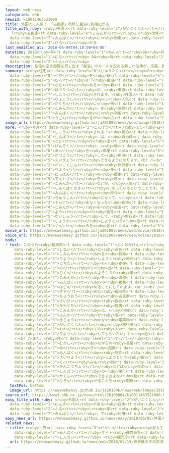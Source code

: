 ```yaml
---
layout: web_news
categories: web
newsid: k10011463521000
title: 外国人に人気！ 「古民家」改修し民泊に利用広がる
title_with_ruby: <ruby>外国人<rt data-ruby-level="2">がいこくじん</rt></ruby>に<ruby>人気<rt data-ruby-level="1">にんき</rt></ruby>！
  「<ruby>古民家<rt data-ruby-level="4">こみんか</rt></ruby>」<ruby>改修<rt data-ruby-level="5">かいしゅう</rt></ruby>し<ruby>民泊<rt
  data-ruby-level="7">みんぱく</rt></ruby>に<ruby>利用<rt data-ruby-level="4">りよう</rt></ruby><ruby>広<rt
  data-ruby-level="2">ひろ</rt></ruby>がる
last_modified_at: '2018-06-04T04:18:00+09:00'
datetime: 2018<ruby>年<rt data-ruby-level="1">ねん</rt></ruby>06<ruby>月<rt data-ruby-level="1">がつ</rt></ruby>04<ruby>日<rt
  data-ruby-level="1">にち</rt></ruby> 04<ruby>時<rt data-ruby-level="2">じ</rt></ruby>18<ruby>分<rt
  data-ruby-level="2">ふん</rt></ruby>
description: 住宅の空き部屋を貸し出す「民泊」のルールを定める新しい法律が、来週、施行されます。外国人旅行者に人気の、各地に残る「古民家」を改修して民泊に利用しようという動きが広がっています。
summary: <ruby>住宅<rt data-ruby-level="6">じゅうたく</rt></ruby>の<ruby>空<rt data-ruby-level="8">あ</rt></ruby>き<ruby>部屋<rt
  data-ruby-level="8">べや</rt></ruby>を<ruby>貸<rt data-ruby-level="5">か</rt></ruby>し<ruby>出<rt
  data-ruby-level="5">だ</rt></ruby>す「<ruby>民泊<rt data-ruby-level="7">みんぱく</rt></ruby>」のルールを<ruby>定<rt
  data-ruby-level="3">さだ</rt></ruby>める<ruby>新<rt data-ruby-level="2">あたら</rt></ruby>しい<ruby>法律<rt
  data-ruby-level="6">ほうりつ</rt></ruby>が、<ruby>来週<rt data-ruby-level="2">らいしゅう</rt></ruby>、<ruby>施行<rt
  data-ruby-level="7">しこう</rt></ruby>されます。<ruby>外国人<rt data-ruby-level="2">がいこくじん</rt></ruby><ruby>旅行者<rt
  data-ruby-level="3">りょこうしゃ</rt></ruby>に<ruby>人気<rt data-ruby-level="1">にんき</rt></ruby>の、<ruby>各地<rt
  data-ruby-level="4">かくち</rt></ruby>に<ruby>残<rt data-ruby-level="4">のこ</rt></ruby>る「<ruby>古民家<rt
  data-ruby-level="4">こみんか</rt></ruby>」を<ruby>改修<rt data-ruby-level="5">かいしゅう</rt></ruby>して<ruby>民泊<rt
  data-ruby-level="7">みんぱく</rt></ruby>に<ruby>利用<rt data-ruby-level="4">りよう</rt></ruby>しようという<ruby>動<rt
  data-ruby-level="3">うご</rt></ruby>きが<ruby>広<rt data-ruby-level="2">ひろ</rt></ruby>がっています。
image_url: https://newswebeasy.github.io/ja201806/news/web/image/2018/06/04/K10011463521_1806040035_1806040418_01_02.jpg
more: <ruby>今月<rt data-ruby-level="2">こんげつ</rt></ruby>１５<ruby>日<rt data-ruby-level="1">にち</rt></ruby>に<ruby>施行<rt
  data-ruby-level="7">しこう</rt></ruby>される「<ruby>民泊<rt data-ruby-level="7">みんぱく</rt></ruby><ruby>新法<rt
  data-ruby-level="4">しんぽう</rt></ruby>」は、<ruby>自治体<rt data-ruby-level="4">じちたい</rt></ruby>に<ruby>届<rt
  data-ruby-level="6">とど</rt></ruby>け<ruby>出<rt data-ruby-level="6">で</rt></ruby>をすれば<ruby>原則<rt
  data-ruby-level="5">げんそく</rt></ruby>、<ruby>誰<rt data-ruby-level="7">だれ</rt></ruby>でも<ruby>空<rt
  data-ruby-level="8">あ</rt></ruby>き<ruby>部屋<rt data-ruby-level="8">べや</rt></ruby>を<ruby>活用<rt
  data-ruby-level="2">かつよう</rt></ruby>して<ruby>民泊<rt data-ruby-level="7">みんぱく</rt></ruby>を<ruby>営業<rt
  data-ruby-level="5">えいぎょう</rt></ruby>できるようになります。<br /><br /><ruby>民泊<rt data-ruby-level="7">みんぱく</rt></ruby>は、<ruby>外国人<rt
  data-ruby-level="2">がいこくじん</rt></ruby><ruby>旅行者<rt data-ruby-level="3">りょこうしゃ</rt></ruby>の<ruby>利用<rt
  data-ruby-level="4">りよう</rt></ruby>が<ruby>多<rt data-ruby-level="2">おお</rt></ruby>く、<ruby>日本<rt
  data-ruby-level="1">にっぽん</rt></ruby>の<ruby>歴史<rt data-ruby-level="4">れきし</rt></ruby>や<ruby>伝統<rt
  data-ruby-level="5">でんとう</rt></ruby>を<ruby>感<rt data-ruby-level="3">かん</rt></ruby>じることができる<ruby>古民家<rt
  data-ruby-level="4">こみんか</rt></ruby>などが、<ruby>人気<rt data-ruby-level="1">にんき</rt></ruby>の<ruby>宿泊先<rt
  data-ruby-level="7">しゅくはくさき</rt></ruby>になっているということです。<br /><br />このためアメリカの<ruby>民泊<rt
  data-ruby-level="7">みんぱく</rt></ruby><ruby>仲介<rt data-ruby-level="7">ちゅうかい</rt></ruby>サイト「ホームアウェイ」が<ruby>中心<rt
  data-ruby-level="2">ちゅうしん</rt></ruby>になって、<ruby>人<rt data-ruby-level="1">ひと</rt></ruby>が<ruby>住<rt
  data-ruby-level="3">す</rt></ruby>まなくなった<ruby>各地<rt data-ruby-level="4">かくち</rt></ruby>の<ruby>古民家<rt
  data-ruby-level="4">こみんか</rt></ruby>を<ruby>民泊<rt data-ruby-level="7">みんぱく</rt></ruby><ruby>用<rt
  data-ruby-level="2">よう</rt></ruby>の<ruby>物件<rt data-ruby-level="5">ぶっけん</rt></ruby>に<ruby>改修<rt
  data-ruby-level="5">かいしゅう</rt></ruby>して、<ruby>旅行者<rt data-ruby-level="3">りょこうしゃ</rt></ruby>に<ruby>紹介<rt
  data-ruby-level="7">しょうかい</rt></ruby>しようという<ruby>取<rt data-ruby-level="3">と</rt></ruby>り<ruby>組<rt
  data-ruby-level="3">く</rt></ruby>みを<ruby>始<rt data-ruby-level="3">はじ</rt></ruby>めています。
movie_url: https://newswebeasy.github.io/ja201806/news/web/movie/2018/06/04/k10011463521_201806040444_201806040446.mp4
voice_url: https://newswebeasy.github.io/ja201806/news/web/voice/2018/06/04/k10011463521_201806040444_201806040446.mp3
body:
- text: このうち<ruby>福岡県<rt data-ruby-level="7">ふくおかけん</rt></ruby>うきは<ruby>市<rt data-ruby-level="2">し</rt></ruby>では、<ruby>市内<rt
    data-ruby-level="2">しない</rt></ruby>に<ruby>点在<rt data-ruby-level="5">てんざい</rt></ruby>する<ruby>古民家<rt
    data-ruby-level="4">こみんか</rt></ruby>を<ruby>有効<rt data-ruby-level="5">ゆうこう</rt></ruby><ruby>利用<rt
    data-ruby-level="4">りよう</rt></ruby>しようと<ruby>地元<rt data-ruby-level="2">じもと</rt></ruby>の<ruby>自治体<rt
    data-ruby-level="4">じちたい</rt></ruby>も<ruby>支援<rt data-ruby-level="7">しえん</rt></ruby>に<ruby>乗<rt
    data-ruby-level="3">の</rt></ruby>り<ruby>出<rt data-ruby-level="3">だ</rt></ruby>し、まず、<ruby>築<rt
    data-ruby-level="5">ちく</rt></ruby>およそ１５０<ruby>年<rt data-ruby-level="1">ねん</rt></ruby>の<ruby>古民家<rt
    data-ruby-level="4">こみんか</rt></ruby>を<ruby>改修<rt data-ruby-level="5">かいしゅう</rt></ruby>し、<ruby>民泊<rt
    data-ruby-level="7">みんぱく</rt></ruby>の<ruby>営業<rt data-ruby-level="5">えいぎょう</rt></ruby>を<ruby>始<rt
    data-ruby-level="3">はじ</rt></ruby>めることにしています。<br /><br /><ruby>改修<rt data-ruby-level="5">かいしゅう</rt></ruby>を<ruby>進<rt
    data-ruby-level="3">すす</rt></ruby>めた<ruby>福岡県<rt data-ruby-level="7">ふくおかけん</rt></ruby><ruby>中央<rt
    data-ruby-level="3">ちゅうおう</rt></ruby><ruby>古民家<rt data-ruby-level="4">こみんか</rt></ruby><ruby>再生<rt
    data-ruby-level="5">さいせい</rt></ruby><ruby>協会<rt data-ruby-level="4">きょうかい</rt></ruby>の<ruby>川口<rt
    data-ruby-level="1">かわぐち</rt></ruby><ruby>智廣<rt data-ruby-level="8">ともひろ</rt></ruby>さんは「<ruby>古民家<rt
    data-ruby-level="4">こみんか</rt></ruby>は、<ruby>地域<rt data-ruby-level="6">ちいき</rt></ruby>の<ruby>文化<rt
    data-ruby-level="3">ぶんか</rt></ruby>が<ruby>感<rt data-ruby-level="3">かん</rt></ruby>じられる<ruby>貴重<rt
    data-ruby-level="6">きちょう</rt></ruby>な<ruby>建築物<rt data-ruby-level="5">けんちくぶつ</rt></ruby>なので<ruby>外国人<rt
    data-ruby-level="2">がいこくじん</rt></ruby><ruby>旅行者<rt data-ruby-level="3">りょこうしゃ</rt></ruby>など<ruby>多<rt
    data-ruby-level="2">おお</rt></ruby>くの<ruby>人<rt data-ruby-level="1">ひと</rt></ruby>に<ruby>利用<rt
    data-ruby-level="4">りよう</rt></ruby>してもらいたい」と<ruby>話<rt data-ruby-level="2">はな</rt></ruby>していました。<br
    /><br />また、<ruby>住<rt data-ruby-level="3">す</rt></ruby>む<ruby>人<rt data-ruby-level="1">ひと</rt></ruby>がいなくなった<ruby>昔<rt
    data-ruby-level="3">むかし</rt></ruby>ながらの<ruby>長屋<rt data-ruby-level="3">ながや</rt></ruby>や、<ruby>空<rt
    data-ruby-level="7">あ</rt></ruby>き<ruby>店舗<rt data-ruby-level="7">てんぽ</rt></ruby>などを<ruby>民泊<rt
    data-ruby-level="7">みんぱく</rt></ruby><ruby>物件<rt data-ruby-level="5">ぶっけん</rt></ruby>として<ruby>再利用<rt
    data-ruby-level="5">さいりよう</rt></ruby>しようという<ruby>取<rt data-ruby-level="3">と</rt></ruby>り<ruby>組<rt
    data-ruby-level="3">く</rt></ruby>みも<ruby>始<rt data-ruby-level="3">はじ</rt></ruby>まっていて、<ruby>観光庁<rt
    data-ruby-level="6">かんこうちょう</rt></ruby>などは<ruby>民泊<rt data-ruby-level="7">みんぱく</rt></ruby><ruby>新法<rt
    data-ruby-level="4">しんぽう</rt></ruby>の<ruby>施行<rt data-ruby-level="7">しこう</rt></ruby>をきっかけに<ruby>各地<rt
    data-ruby-level="4">かくち</rt></ruby>でさまざまな<ruby>動<rt data-ruby-level="3">うご</rt></ruby>きが<ruby>広<rt
    data-ruby-level="2">ひろ</rt></ruby>がることを<ruby>期待<rt data-ruby-level="3">きたい</rt></ruby>しています。
  textPos: bottom
  image_url: https://newswebeasy.github.io/ja201806/news/web/image/2018/06/04/K10011463521_1806040035_1806040446_01_04.jpg
source_url: https://www3.nhk.or.jp/news/html/20180604/k10011463521000.html
easy_title_with_ruby: <ruby>外国人<rt data-ruby-level="2">がいこくじん</rt></ruby>に<ruby>人気<rt
  data-ruby-level="1">にんき</rt></ruby>がある<ruby>日本<rt data-ruby-level="1">にっぽん</rt></ruby>の<ruby>古<rt
  data-ruby-level="2">ふる</rt></ruby>い<ruby>家<rt data-ruby-level="2">いえ</rt></ruby>を「<ruby>民泊<rt
  data-ruby-level="7">みんぱく</rt></ruby>」で<ruby>利用<rt data-ruby-level="4">りよう</rt></ruby>する
easy_news_url: https://newswebeasy.github.io/news/easy/2018/06/05/外国人に人気がある日本の古い家を民泊で利用する
related_news:
- title: <ruby>世界<rt data-ruby-level="3">せかい</rt></ruby><ruby>最大手<rt data-ruby-level="4">さいおおて</rt></ruby>の<ruby>民泊<rt
    data-ruby-level="7">みんぱく</rt></ruby>サイト<ruby>運営会社<rt data-ruby-level="5">うんえいがいしゃ</rt></ruby>も<ruby>申請<rt
    data-ruby-level="7">しんせい</rt></ruby> <ruby>観光庁<rt data-ruby-level="6">かんこうちょう</rt></ruby>
  url: https://newswebeasy.github.io/news/web/2018/03/15/世界最大手の民泊サイト運営会社も申請-観光庁
...
```


